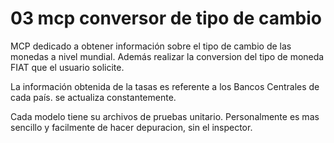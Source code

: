 # 03 mcp conversor de tipo de cambio

MCP dedicado a obtener información sobre el tipo de cambio de las 
monedas a nivel mundial. Además realizar la conversion del tipo de moneda FIAT
que el usuario solicite.

La información obtenida de la tasas es referente a los Bancos Centrales de cada país.
se actualiza constantemente.

Cada modelo tiene su archivos de pruebas unitario. Personalmente es mas sencillo 
y facilmente de hacer depuracion, sin el inspector.
